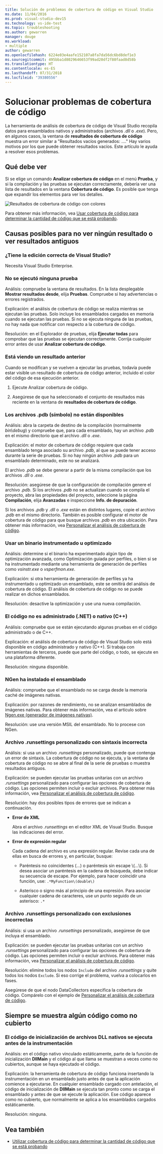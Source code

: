 ```yaml
---
title: Solución de problemas de cobertura de código en Visual Studio
ms.date: 11/04/2016
ms.prod: visual-studio-dev15
ms.technology: vs-ide-test
ms.topic: troubleshooting
ms.author: gewarren
manager: douge
ms.workload:
- multiple
author: gewarren
ms.openlocfilehash: 6224e03e4aafe152107a8fa7da56dc6bd8def1e3
ms.sourcegitcommit: 495bba1d8029646653f99ad20df2f80faad8d58b
ms.translationtype: HT
ms.contentlocale: es-ES
ms.lasthandoff: 07/31/2018
ms.locfileid: "39380556"
---
```

# <a name="troubleshoot-code-coverage"></a>Solucionar problemas de cobertura de código

La herramienta de análisis de cobertura de código de Visual Studio recopila datos para ensamblados nativos y administrados (archivos *.dll* o *.exe*). Pero, en algunos casos, la ventana de **resultados de cobertura de código** muestra un error similar a "Resultados vacíos generados: …." Hay varios motivos por los que puede obtener resultados vacíos. Este artículo le ayuda a resolver esos problemas.

## <a name="what-you-should-see"></a>Qué debe ver

Si se elige un comando **Analizar cobertura de código** en el menú **Prueba**, y si la compilación y las pruebas se ejecutan correctamente, debería ver una lista de resultados en la ventana **Cobertura de código**. Es posible que tenga que expandir los elementos para ver los detalles.

![Resultados de cobertura de código con colores](../test/media/codecoverage1.png)

Para obtener más información, vea [Usar cobertura de código para determinar la cantidad de código que se está probando](../test/using-code-coverage-to-determine-how-much-code-is-being-tested.md).

## <a name="possible-reasons-for-seeing-no-results-or-old-results"></a>Causas posibles para no ver ningún resultado o ver resultados antiguos

### <a name="do-you-have-the-right-edition-of-visual-studio"></a>¿Tiene la edición correcta de Visual Studio?
 Necesita Visual Studio Enterprise.

### <a name="no-tests-were-executed"></a>No se ejecutó ninguna prueba

Análisis: compruebe la ventana de resultados. En la lista desplegable **Mostrar resultados desde**, elija **Pruebas**. Compruebe si hay advertencias o errores registrados.

Explicación: el análisis de cobertura de código se realiza mientras se ejecutan las pruebas. Solo incluye los ensamblados cargados en memoria cuando se ejecutan las pruebas. Si no se ejecuta ninguna de las pruebas, no hay nada que notificar con respecto a la cobertura de código.

Resolución: en el Explorador de pruebas, elija **Ejecutar todas** para comprobar que las pruebas se ejecutan correctamente. Corrija cualquier error antes de usar **Analizar cobertura de código**.

### <a name="youre-looking-at-a-previous-result"></a>Está viendo un resultado anterior

Cuando se modifican y se vuelven a ejecutar las pruebas, todavía puede estar visible un resultado de cobertura de código anterior, incluido el color del código de esa ejecución anterior.

1.  Ejecute Analizar cobertura de código.

2.  Asegúrese de que ha seleccionado el conjunto de resultados más reciente en la ventana de **resultados de cobertura de código**.

### <a name="pdb-symbol-files-are-unavailable"></a>Los archivos .pdb (símbolo) no están disponibles

Análisis: abra la carpeta de destino de la compilación (normalmente *bin\debug*) y compruebe que, para cada ensamblado, hay un archivo *.pdb* en el mismo directorio que el archivo *.dll* o *.exe*.

Explicación: el motor de cobertura de código requiere que cada ensamblado tenga asociado su archivo *.pdb*, al que se puede tener acceso durante la serie de pruebas. Si no hay ningún archivo *.pdb* para un ensamblado determinado, este no se analizará.

El archivo *.pdb* se debe generar a partir de la misma compilación que los archivos *.dll* o *.exe*.

Resolución: asegúrese de que la configuración de compilación genere el archivo *.pdb*. Si los archivos *.pdb* no se actualizan cuando se compila el proyecto, abra las propiedades del proyecto, seleccione la página **Compilación**, elija **Avanzadas** e inspeccione **Info. de depuración**.

Si los archivos *.pdb* y *.dll* o *.exe* están en distintos lugares, copie el archivo *.pdb* en el mismo directorio. También es posible configurar el motor de cobertura de código para que busque archivos *.pdb* en otra ubicación. Para obtener más información, vea [Personalizar el análisis de cobertura de código](../test/customizing-code-coverage-analysis.md).

### <a name="use-an-instrumented-or-optimized-binary"></a>Usar un binario instrumentado u optimizado

Análisis: determine si el binario ha experimentado algún tipo de optimización avanzada, como Optimización guiada por perfiles, o bien si se ha instrumentado mediante una herramienta de generación de perfiles como *vsinstr.exe* o *vsperfmon.exe*.

Explicación: si otra herramienta de generación de perfiles ya ha instrumentado u optimizado un ensamblado, este se omitirá del análisis de cobertura de código. El análisis de cobertura de código no se puede realizar en dichos ensamblados.

Resolución: desactive la optimización y use una nueva compilación.

### <a name="code-is-not-managed-net-or-native-c-code"></a>El código no es administrado (.NET) o nativo (C++)

Análisis: compruebe que se están ejecutando algunas pruebas en el código administrado o de C++.

Explicación: el análisis de cobertura de código de Visual Studio solo está disponible en código administrado y nativo (C++). Si trabaja con herramientas de terceros, puede que parte del código, o todo, se ejecute en una plataforma diferente.

Resolución: ninguna disponible.

### <a name="assembly-has-been-installed-by-ngen"></a>NGen ha instalado el ensamblado

Análisis: compruebe que el ensamblado no se carga desde la memoria caché de imágenes nativas.

Explicación: por razones de rendimiento, no se analizan ensamblados de imágenes nativas. Para obtener más información, vea el artículo sobre [Ngen.exe (generador de imágenes nativas)](/dotnet/framework/tools/ngen-exe-native-image-generator).

Resolución: use una versión MSIL del ensamblado. No lo procese con NGen.

### <a name="custom-runsettings-file-with-bad-syntax"></a>Archivo .runsettings personalizado con sintaxis incorrecta

Análisis: si usa un archivo *.runsettings* personalizado, puede que contenga un error de sintaxis. La cobertura de código no se ejecuta, y la ventana de cobertura de código no se abre al final de la serie de pruebas o muestra resultados antiguos.

Explicación: se pueden ejecutar las pruebas unitarias con un archivo *.runsettings* personalizado para configurar las opciones de cobertura de código. Las opciones permiten incluir o excluir archivos. Para obtener más información, vea [Personalizar el análisis de cobertura de código](../test/customizing-code-coverage-analysis.md).

Resolución: hay dos posibles tipos de errores que se indican a continuación.

-   **Error de XML**

     Abra el archivo *.runsettings* en el editor XML de Visual Studio. Busque las indicaciones del error.

-   **Error de expresión regular**

     Cada cadena del archivo es una expresión regular. Revise cada una de ellas en busca de errores y, en particular, busque:

    -   Paréntesis no coincidentes (...) o paréntesis sin escape \\(...\\). Si desea asociar un paréntesis en la cadena de búsqueda, debe indicar su secuencia de escape. Por ejemplo, para hacer coincidir una función, use: `.*MyFunction\(double\)`

    -   Asterisco o signo más al principio de una expresión. Para asociar cualquier cadena de caracteres, use un punto seguido de un asterisco: `.*`

### <a name="custom-runsettings-file-with-incorrect-exclusions"></a>Archivo .runsettings personalizado con exclusiones incorrectas

Análisis: si usa un archivo *.runsettings* personalizado, asegúrese de que incluya el ensamblado.

Explicación: se pueden ejecutar las pruebas unitarias con un archivo *.runsettings* personalizado para configurar las opciones de cobertura de código. Las opciones permiten incluir o excluir archivos. Para obtener más información, vea [Personalizar el análisis de cobertura de código](../test/customizing-code-coverage-analysis.md).

Resolución: elimine todos los nodos `Include` del archivo *.runsettings* y quite todos los nodos `Exclude`. Si eso corrige el problema, vuelva a colocarlos en fases.

Asegúrese de que el nodo DataCollectors especifica la cobertura de código. Compárelo con el ejemplo de [Personalizar el análisis de cobertura de código](../test/customizing-code-coverage-analysis.md).

## <a name="some-code-is-always-shown-as-not-covered"></a>Siempre se muestra algún código como no cubierto

### <a name="initialization-code-in-native-dlls-is-executed-before-instrumentation"></a>El código de inicialización de archivos DLL nativos se ejecuta antes de la instrumentación

Análisis: en el código nativo vinculado estáticamente, parte de la función de inicialización **DllMain** y el código al que llama se muestran a veces como no cubiertos, aunque se haya ejecutado el código.

Explicación: la herramienta de cobertura de código funciona insertando la instrumentación en un ensamblado justo antes de que la aplicación comience a ejecutarse. En cualquier ensamblado cargado con antelación, el código de inicialización de **DllMain** se ejecuta tan pronto como se carga el ensamblado y antes de que se ejecute la aplicación. Ese código aparece como no cubierto, que normalmente se aplica a los ensamblados cargados estáticamente.

Resolución: ninguna.

## <a name="see-also"></a>Vea también

- [Utilizar cobertura de código para determinar la cantidad de código que se está probando](../test/using-code-coverage-to-determine-how-much-code-is-being-tested.md)